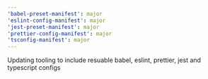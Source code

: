 ```yaml
---
'babel-preset-manifest': major
'eslint-config-manifest': major
'jest-preset-manifest': major
'prettier-config-manifest': major
'tsconfig-manifest': major
---
```


Updating tooling to include resuable babel, eslint, prettier, jest and typescript configs
